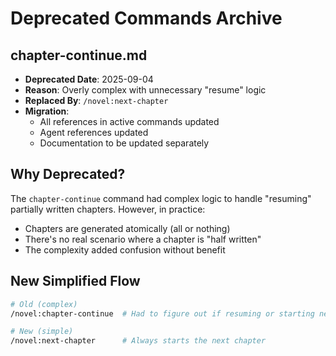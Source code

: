 # Deprecated Commands Archive

## chapter-continue.md
- **Deprecated Date**: 2025-09-04
- **Reason**: Overly complex with unnecessary "resume" logic
- **Replaced By**: `/novel:next-chapter`
- **Migration**: 
  - All references in active commands updated
  - Agent references updated
  - Documentation to be updated separately

## Why Deprecated?

The `chapter-continue` command had complex logic to handle "resuming" partially written chapters. However, in practice:
- Chapters are generated atomically (all or nothing)
- There's no real scenario where a chapter is "half written"
- The complexity added confusion without benefit

## New Simplified Flow

```bash
# Old (complex)
/novel:chapter-continue  # Had to figure out if resuming or starting new

# New (simple)
/novel:next-chapter      # Always starts the next chapter
```